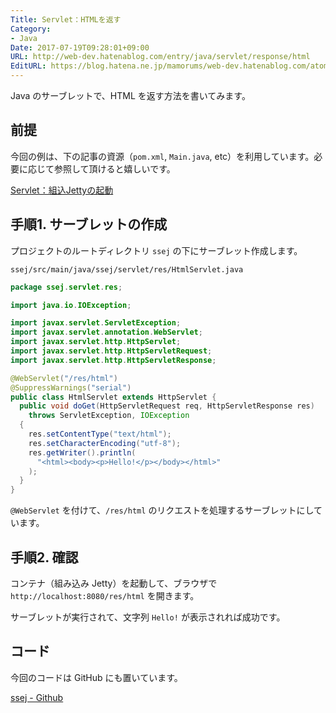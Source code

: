```yaml
---
Title: Servlet：HTMLを返す
Category:
- Java
Date: 2017-07-19T09:28:01+09:00
URL: http://web-dev.hatenablog.com/entry/java/servlet/response/html
EditURL: https://blog.hatena.ne.jp/mamorums/web-dev.hatenablog.com/atom/entry/8599973812280899656
---
```


Java のサーブレットで、HTML を返す方法を書いてみます。


## 前提
今回の例は、下の記事の資源（`pom.xml`, `Main.java`, etc）を利用しています。必要に応じて参照して頂けると嬉しいです。

[Servlet：組込Jettyの起動](/entry/java/servlet/run-embedded-jetty)


## 手順1. サーブレットの作成
プロジェクトのルートディレクトリ `ssej` の下にサーブレット作成します。

`ssej/src/main/java/ssej/servlet/res/HtmlServlet.java`

```java
package ssej.servlet.res;

import java.io.IOException;

import javax.servlet.ServletException;
import javax.servlet.annotation.WebServlet;
import javax.servlet.http.HttpServlet;
import javax.servlet.http.HttpServletRequest;
import javax.servlet.http.HttpServletResponse;

@WebServlet("/res/html")
@SuppressWarnings("serial")
public class HtmlServlet extends HttpServlet {
  public void doGet(HttpServletRequest req, HttpServletResponse res)
    throws ServletException, IOException
  {
    res.setContentType("text/html");
    res.setCharacterEncoding("utf-8");
    res.getWriter().println(
      "<html><body><p>Hello!</p></body></html>"
    );
  }
}
```

`@WebServlet` を付けて、`/res/html` のリクエストを処理するサーブレットにしています。


## 手順2. 確認
コンテナ（組み込み Jetty）を起動して、ブラウザで `http://localhost:8080/res/html` を開きます。

サーブレットが実行されて、文字列 `Hello!` が表示されれば成功です。


## コード
今回のコードは GitHub にも置いています。

[ssej - Github](https://github.com/mamorum/blog/tree/master/code/servlet/ssej)
